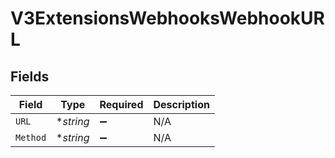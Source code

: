 # V3ExtensionsWebhooksWebhookURL


## Fields

| Field              | Type               | Required           | Description        |
| ------------------ | ------------------ | ------------------ | ------------------ |
| `URL`              | **string*          | :heavy_minus_sign: | N/A                |
| `Method`           | **string*          | :heavy_minus_sign: | N/A                |
